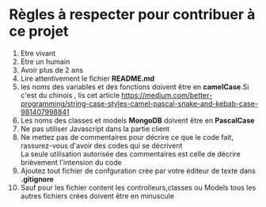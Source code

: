<h1>Règles à respecter pour contribuer à ce projet</h1>
<ol>
    <li>Etre vivant</li>
    <li>Etre un humain</li>
    <li>Avoir plus de 2 ans</li>
    <li>Lire attentivement le fichier <b>README.md</b> </li>
    <li>les noms des variables et des fonctions doivent être en <b>camelCase</b>.Si c'est du chinois , lis cet article <a href="https://medium.com/better-programming/string-case-styles-camel-pascal-snake-and-kebab-case-981407998841">https://medium.com/better-programming/string-case-styles-camel-pascal-snake-and-kebab-case-981407998841</a></li>
    <li>Les noms des classes et models <b>MongoDB</b> doivent être en <b>PascalCase</b></li>
    <li>Ne pas utiliser Javascript dans la partie client</li>
    <li>Ne mettez pas de commentaires pour décrire ce que le code fait, rassurez-vous d'avoir des codes qui se décrivent<br>La seule utilisation autorisée des commentaires est celle de décrire brièvement l'intension du code</li>
    <li>Ajoutez tout fichier de confguration crée par votre éditeur de texte dans <b>.gitignore</b>
    <li>Sauf pour les fichier content les controlleurs,classes ou Models tous les autres fichiers crées doivent être en minuscule</li>
</ol>
